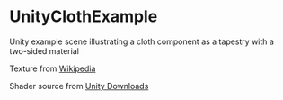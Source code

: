 # UnityClothExample
Unity example scene illustrating a cloth component as a tapestry with a two-sided material

Texture from [Wikipedia](https://en.wikipedia.org/wiki/The_Hunt_of_the_Unicorn)

Shader source from [Unity Downloads](https://unity3d.com/get-unity/download/archive)
